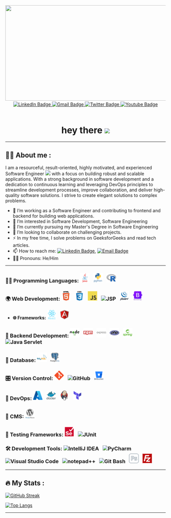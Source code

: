
<div align="center">
  <img src="https://media.giphy.com/media/v1.Y2lkPTc5MGI3NjExZGpzNHNnZmk0cnF2ajNtenJsaTh1ZzNoNnEyb2lsaWlzaWVzNmIyYSZlcD12MV9pbnRlcm5hbF9naWZfYnlfaWQmY3Q9Zw/dWesBcTLavkZuG35MI/giphy.gif" width="600" height="300"/>
</div>


<div id="badges" align="center">
  <a href="https://www.linkedin.com/in/george-amuzu/">
    <img src="https://img.shields.io/badge/LinkedIn-blue?style=for-the-badge&logo=linkedin&logoColor=white" alt="LinkedIn Badge"/>
  </a>
  <a href="mailto:gnamuzu@gmail.com">
    <img src="https://img.shields.io/badge/Gmail-red?style=for-the-badge&logo=Gmail&logoColor=white" alt="Gmail Badge"/>
  </a>
  <a href="#">
    <img src="https://img.shields.io/badge/Twitter-blue?style=for-the-badge&logo=twitter&logoColor=white" alt="Twitter Badge"/>
  </a>
  <a href="#">
    <img src="https://img.shields.io/badge/YouTube-red?style=for-the-badge&logo=youtube&logoColor=white" alt="Youtube Badge"/>
  </a>
</div>

<div align="center">
  <img src="https://komarev.com/ghpvc/?username=Nerony-Git&style=flat-square&color=blue" alt=""/>
  <h1>
    hey there
    <img src="https://media.giphy.com/media/hvRJCLFzcasrR4ia7z/giphy.gif" width="30px"/>
  </h1>
</div>


---


## :man_technologist: About me :
I am a resourceful, result-oriented, highly motivated, and experienced Software Engineer <img src="https://media.giphy.com/media/WUlplcMpOCEmTGBtBW/giphy.gif" width="30"> with a focus on building robust and scalable applications. With a strong background in software development and a dedication to continuous learning and leveraging DevOps principles to streamline development processes, improve collaboration, and deliver high-quality software solutions. I strive to create elegant solutions to complex problems.

- :telescope: I’m working as a Software Engineer and contributing to frontend and backend for building web applications.
- 👀 I’m interested in Software Development, Software Engineering
- 🌱 I’m currently pursuing my Master's Degree in Software Engineering
- 💞️ I’m looking to collaborate on challenging projects.
- :zap: In my free time, I solve problems on GeeksforGeeks and read tech articles.
- 📫 How to reach me: [![Linkedin Badge](https://img.shields.io/badge/-LinkedIn-blue?style=flat&logo=Linkedin&logoColor=white)](https://www.linkedin.com/in/george-amuzu/), [![Email Badge](https://img.shields.io/badge/-Gmail-red?style=flat&logo=Gmail&logoColor=white)](mailto:gnamuzu@gmail.com)
- 🧔‍♂️ Pronouns: He/Him

---


### 🧑‍💻 Programming Languages: <img src="https://github.com/devicons/devicon/blob/master/icons/java/java-original-wordmark.svg" title="Java" alt="Java" width="30" height="30"/> &nbsp; <img src="https://github.com/devicons/devicon/blob/master/icons/python/python-original-wordmark.svg" title="Python" alt="Python" width="30" height="30"/> &nbsp; <img src="https://github.com/devicons/devicon/blob/master/icons/r/r-original.svg" title="R" alt="R" width="30" height="30"/> &nbsp;

### 🌍 Web Development: <img src="https://github.com/devicons/devicon/blob/master/icons/html5/html5-original-wordmark.svg" title="HTML5" alt="HTML5" width="30" height="30"/> &nbsp; <img src="https://github.com/devicons/devicon/blob/master/icons/css3/css3-original-wordmark.svg" title="CSS3" alt="CSS3" width="30" height="30"/> &nbsp; <img src="https://github.com/devicons/devicon/blob/master/icons/javascript/javascript-original.svg" title="JavaScript" alt="JavaScript" width="30" height="30"/> &nbsp; <img src="https://img.icons8.com/color/30/jsp.png" title="JSP" alt="JSP" width="30" height="30"/> &nbsp; <img src="https://github.com/devicons/devicon/blob/master/icons/jquery/jquery-original-wordmark.svg" title="jQuery" alt="jQuery" width="30" height="30"/> &nbsp; <img src="https://github.com/devicons/devicon/blob/master/icons/bootstrap/bootstrap-original-wordmark.svg" title="bootstrap" alt="bootstrap" width="30" height="30"/> &nbsp;
- #### 🌐 Frameworks: <img src="https://github.com/devicons/devicon/blob/master/icons/react/react-original-wordmark.svg" title="React" alt="React" width="30" height="30"/> &nbsp; <img src="https://github.com/devicons/devicon/blob/master/icons/angularjs/angularjs-original.svg" title="Angular" alt="Angular" width="30" height="30"/> &nbsp;

### 🩻 Backend Development: <img src="https://github.com/devicons/devicon/blob/master/icons/nodejs/nodejs-original-wordmark.svg" title="NodeJS" alt="NodeJS" width="30" height="30"/> &nbsp; <img src="https://github.com/devicons/devicon/blob/master/icons/npm/npm-original-wordmark.svg" title="npm" alt="npm" width="30" height="30"/> &nbsp; <img src="https://github.com/devicons/devicon/blob/master/icons/express/express-original-wordmark.svg" title="express" alt="express" width="30" height="30"/> &nbsp; <img src="https://github.com/devicons/devicon/blob/master/icons/php/php-original.svg" title="Php" alt="Php" width="30" height="30"/> &nbsp; <img src="https://github.com/devicons/devicon/blob/master/icons/spring/spring-original-wordmark.svg" title="Spring" alt="Spring" width="30" height="30"/> &nbsp; <img src="https://ryanswebdesign.com.au/wp-content/uploads/2018/06/servlets_350.png" title="Java Servlet" alt="Java Servlet" width="30" height="30"/> &nbsp;

### 🏬 Database: <img src="https://github.com/devicons/devicon/blob/master/icons/mysql/mysql-original-wordmark.svg" title="mySQL" alt="mySQL" width="30" height="30"/> &nbsp; <img src="https://github.com/devicons/devicon/blob/master/icons/postgresql/postgresql-original-wordmark.svg" title="postgreSQL" alt="postgreSQL" width="30" height="30"/> &nbsp;

### 🎛️ Version Control: <img src="https://github.com/devicons/devicon/blob/master/icons/git/git-original.svg" title="git" alt="git" width="30" height="30"/> &nbsp; <img src="https://img.icons8.com/material-outlined/30/github.png" title="GitHub" alt="GitHub" width="30" height="30"/> &nbsp; <img src="https://github.com/devicons/devicon/blob/master/icons/bitbucket/bitbucket-original-wordmark.svg" title="bitBucket" alt="bitBucket" width="30" height="30"/> &nbsp;

### 🛫 DevOps: <img src="https://github.com/devicons/devicon/blob/master/icons/azure/azure-original.svg" title="Azure DevOps" alt="Azure DevOps" width="30" height="30"/> &nbsp; <img src="https://github.com/devicons/devicon/blob/master/icons/docker/docker-original-wordmark.svg" title="Docker" alt="Docker" width="30" height="30"/> &nbsp; <img src="https://github.com/devicons/devicon/blob/master/icons/jenkins/jenkins-original.svg" title="Jenkins" alt="Jenkins" width="30" height="30"/> &nbsp; <img src="https://github.com/devicons/devicon/blob/master/icons/terraform/terraform-original.svg" title="Terraform" alt="Terraform" width="30" height="30"/> &nbsp;

### :wrench: CMS: <img src="https://github.com/devicons/devicon/blob/master/icons/wordpress/wordpress-original.svg" title="WordPress" alt="WordPress" width="30" height="30"/> &nbsp;

### 🧪 Testing Frameworks: <img src="https://github.com/devicons/devicon/blob/master/icons/selenium/selenium-original.svg" title="Selenium" alt="Selenium" width="30" height="30"/> &nbsp; <img src="https://www.simplilearn.com/ice9/free_resources_article_thumb/Download_JUnit.png" title="JUnit" alt="JUnit" width="30" height="30"/>

### 🛠️  Development Tools: <img src="https://th.bing.com/th/id/R.98865e06d77faca32b3e118df119049e?rik=AU0%2bE0ROLAbnog&riu=http%3a%2f%2flogonoid.com%2fimages%2fintellij-idea-logo.png&ehk=CapqYnZAeX0cbsUWxFNWr913YwdQDC7OFt%2ftIAEb%2fBU%3d&risl=&pid=ImgRaw&r=0" title="IntelliJ IDEA" alt="IntelliJ IDEA" width="30" height="30"/> &nbsp; <img src="https://th.bing.com/th/id/OIP.pIi0CfGswG8JLy2f1w6dLQHaHa?pid=ImgDet&rs=1" title="PyCharm" alt="PyCharm" width="30" height="30"/> &nbsp; <img src="https://cdn.freebiesupply.com/logos/large/2x/visual-studio-code-logo-png-transparent.png" title="Visual Studio Code" alt="Visual Studio Code" width="30" height="30"/> &nbsp; <img src="https://th.bing.com/th/id/R.659decac6f484c62e88f8949cae359e4?rik=Fq3SQO9dyzXJBw&riu=http%3a%2f%2fp5.storage.canalblog.com%2f58%2f18%2f205522%2f58586190.png&ehk=0rFoFmd0zAB7M19bkz%2fbxoTHi9uW29yhHpfz%2fich2IM%3d&risl=&pid=ImgRaw&r=0" title="notepad++" alt="notepad++" width="30" height="30"/> &nbsp; <img src="https://img2.freepng.es/20180515/szw/kisspng-bash-git-computer-icons-installation-command-line-5afaca8a063267.8597770915263852900254.jpg" title="Git Bash" alt="Git Bash" width="30" height="30"/> &nbsp; <img src="https://github.com/devicons/devicon/blob/master/icons/photoshop/photoshop-line.svg" title="Adobe Photoshop" alt="Adobe Photoshop" width="30" height="30"/> &nbsp; <img src="https://github.com/devicons/devicon/blob/master/icons/filezilla/filezilla-plain.svg" title="FileZilla" alt="FileZilla" width="30" height="30"/>

---

## :fire: My Stats :
[![GitHub Streak](http://github-readme-streak-stats.herokuapp.com?user=Nerony-Git&theme=dark&background=000000)](https://git.io/streak-stats)


[![Top Langs](https://github-readme-stats.vercel.app/api/top-langs/?username=Nerony-Git&layout=compact&theme=vision-friendly-dark)](https://github.com/anuraghazra/github-readme-stats)

---

<!---
Nerony-Git/Nerony-Git is a ✨ special ✨ repository because its `README.md` (this file) appears on your GitHub profile.
You can click the Preview link to take a look at your changes.
--->
